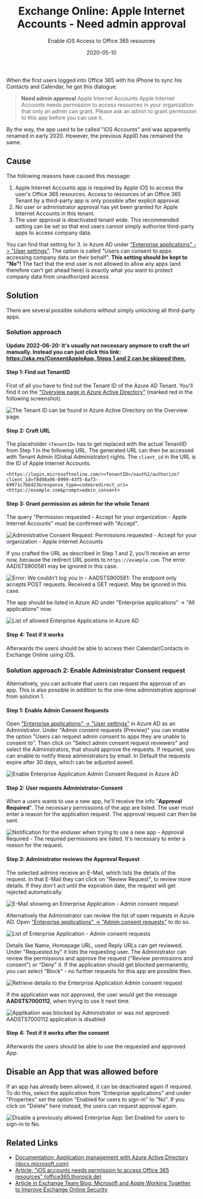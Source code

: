 ﻿---
aliases:
    - apple-internet-accounts-office365
slug: Apple-Internet-Accounts-Office365
layout: post
title: "Exchange Online: Apple Internet Accounts - Need admin approval"
subtitle: Enable iOS Access to Office 365 resources
date: 2020-05-10
tags:
    [
        exchange,
        exchangeonline,
        iphone,
        apple,
        azuread,
        ios,
        microsoft365,
        office365
    ]
cover:
    image: /images/2020/2020-05-07_Apple-Internet-Accounts-de_1.png
---

When the first users logged into Office 365 with his iPhone to sync his Contacts and Calendar, he got this dialogue:

> **Need admin approval**
> Apple Internet Accounts
> Apple Internet Accounts needs permission to access resources in your organization that only an admin can grant. Please ask an admin to grant permission to this app before you can use it.

By the way, the app used to be called "iOS Accounts" and was apparently renamed in early 2020. However, the previous AppID has remained the same.

## Cause

The following reasons have caused this message:

1. Apple Internet Accounts app is required by Apple iOS to access the user's Office 365 resources. Access to resources of an Office 365 Tenant by a third-party app is only possible after explicit approval.
2. No user or administrator approval has yet been granted for Apple Internet Accounts in this tenant.
3. The user approval is deactivated tenant wide. This recommended setting can be set so that end users cannot simply authorise third-party apps to access company data.

You can find that setting for 3. in Azure AD under ["Enterprise applications" -> "User settings"](https://portal.azure.com/#blade/Microsoft_AAD_IAM/StartboardApplicationsMenuBlade/UserSettings/menuId/). The option is called "Users can consent to apps accessing company data on their behalf". **This setting should be kept to "No"!** The fact that the end user is not allowed to allow any apps (and therefore can't get ahead here) is exactly what you want to protect company data from unauthorized access.

## Solution

There are several possible solutions without simply unlocking all third-party apps.

### Solution approach

**Update 2022-06-20: It's usually not necessary anymore to craft the url manually. Instead you can just click this link: [https://aka.ms/ConsentAppleApp. Steps 1 and 2 can be skipped then.](https://aka.ms/ConsentAppleApp)**

#### Step 1: Find out TenantID

First of all you have to find out the Tenant ID of the Azure AD Tenant. You'll find it on the ["Overview page in Azure Active Directory"](https://portal.azure.com/#blade/Microsoft_AAD_IAM/ActiveDirectoryMenuBlade/Overview) (marked red in the following screenshot).

![The Tenant ID can be found in Azure Active Directory on the Overview page.](/images/2020/2020-05-07_AzureAD_TenantID.png "The Tenant ID can be found in Azure Active Directory on the Overview page.")

#### Step 2: Craft URL

The placeholder `<TenantID>` has to get replaced with the actual TenantID from Step 1 in the following URL. The generated URL can then be accessed with Tenant Admin (Global Administrator) rights. The `client_id` in the URL is the ID of Apple Internet Accounts.

```plaintext
<https://login.microsoftonline.com/><TenantID>/oauth2/authorize?client_id=f8d98a96-0999-43f5-8af3-69971c7bb423&response_type=code&redirect_uri=<https://example.com&prompt=admin_consent>

```

#### Step 3: Grant permission as admin for the whole Tenant

The query "Permission requested - Accept for your organization - Apple Internet Accounts" must be confirmed with "Accept".

![Administrative Consent Request: Permissions requested - Accept for your organization - Apple Internet Accounts](/images/2020/2020-05-07_Apple-Internet-Accounts-de_2.png "Administrative Consent Request: Permissions requested - Accept for your organization - Apple Internet Accounts")

If you crafted the URL as described in Step 1 and 2, you'll receive an error now, because the redirect URL points to `https://example.com`. The error AADSTS900561 may be ignored in this case.

![Error: We couldn't log you in  - AADSTS900561: The endpoint only accepts POST requests. Received a GET request. May be ignored in this case.](/images/2020/2020-05-07_Apple-Internet-Accounts-de_3.png "Error: We couldn't log you in  - AADSTS900561: The endpoint only accepts POST requests. Received a GET request. May be ignored in this case.")

The app should be listed in Azure AD under "Enterprise applications" -> "All applications" now.

![List of allowed Enterprise Applications in Azure AD](/images/2020/2020-05-07_AzureAD_enterpriseapplicationslist.png "List of allowed Enterprise Applications in Azure AD")

#### Step 4: Test if it works

Afterwards the users should be able to access their Calendar/Contacts in Exchange Online using iOS.

### Solution approach 2: Enable Administrator Consent request

Alternatively, you can activate that users can request the approval of an app. This is also possible in addition to the one-time administrative approval from solution 1.

#### Step 1: Enable Admin Consent Requests

Open ["Enterprise applications" -> "User settings"](https://portal.azure.com/#blade/Microsoft_AAD_IAM/StartboardApplicationsMenuBlade/UserSettings/menuId/) in Azure AD as an Administrator. Under "Admin consent requests (Preview)" you can enable the option "Users can request admin consent to apps they are unable to consent to". Then click on "Select admin consent request reviewers" and select the Administrators, that should approve the requests. If required, you can enable to notify these administrators by email.
In Default the requests expire after 30 days, which can be adjusted aswell.

![Enable Enterprise Application Admin Consent Request in Azure AD](/images/2020/2020-05-07_EnterpriseApplication_AdminConsentRequest.png "Enable Enterprise Application Admin Consent Request in Azure AD")

#### Step 2: User requests Administrator-Consent

When a users wants to use a new app, he'll receive the info "**Approval Required**". The necessary permissions of the app are listed. The user must enter a reason for the application request. The approval request can then be sent.

![Notification for the enduser when trying to use a new app - Approval Required - The required permissions are listed. It's necessary to enter a reason for the request.](/images/2020/2020-05-07_RequestAdminConsent_as_enduser.png "Notification for the enduser when trying to use a new app - Approval Required - The required permissions are listed. It's necessary to enter a reason for the request.")

#### Step 3: Administrator reviews the Approval Request

The selected admins receive an E-Mail, which lists the details of the request. In that E-Mail they can click on "Review Request", to review more details. If they don't act until the expiration date, the request will get rejected automatically.

![E-Mail showing an Enterprise Application - Admin consent request](/images/2020/2020-05-07_EnterpriseApplication_AdminConsentRequest_by_mail.png "E-Mail showing an Enterprise Application - Admin consent request")

Alternatively the Administrator can review the list of open requests in Azure AD. Open ["Enterprise applications" -> "Admin consent requests"](https://portal.azure.com/#blade/Microsoft_AAD_IAM/StartboardApplicationsMenuBlade/AccessRequests/menuId/) to do so.

![List of Enterprise Application - Admin consent requests](/images/2020/2020-05-07_EnterpriseApplications_userreqeustlist.png "List of Enterprise Application - Admin consent requests")

Details like Name, Homepage URL, used Reply URLs can get reviewed. Under "Requested by" it lists the requesting user. The Administrator can review the permissions and approve the request ("Review permissions and consent") or "Deny" it. If the application should get blocked permanently, you can select "Block" - no further requests for this app are possible then.

![Retrieve details to the Enterprise Application Admin consent request](/images/2020/2020-05-07_EnterpriseApplication_AdminConsent_Actions_and_infos.png "Retrieve details to the Enterprise Application Admin consent request")

If the application was not approved, the user would get the message **AADSTS7000112**, when trying to use it next time.

![Applikation was blocked by Administrator or was not approved: AADSTS7000112 application is disabled](/images/2020/2020-05-07_AADSTS7000112_application_disabled.png "Applikation was blocked by Administrator or was not approved: AADSTS7000112 application is disabled")

#### Step 4: Test if it works after the consent

Afterwards the users should be able to use the requested and approved App.

## Disable an App that was allowed before

If an app has already been allowed, it can be deactivated again if required. To do this, select the application from "Enterprise applications" and under "Properties" set the option "Enabled for users to sign-in" to "No". If you click on "Delete" here instead, the users can request approval again.

![Disable a previously allowed Enterprise App: Set Enabled for users to sign-in to No.](/images/2020/2020-05-07_Disable_existing_enterpriseapp.png "Disable a previously allowed Enterprise App: Set Enabled for users to sign-in to No.")

## Related Links

-   [Documentation: Application management with Azure Active Directory (docs.microsoft.com)](https://docs.microsoft.com/en-us/azure/active-directory/manage-apps/what-is-application-management)
-   [Article: "iOS accounts needs permission to access Office 365 resources" (office365.thorpick.de)](https://office365.thorpick.de/ios-accounts-needs-permission-to-access-office-365-resources)
-   [Article in Exchange Team Blog: Microsoft and Apple Working Together to Improve Exchange Online Security](https://techcommunity.microsoft.com/t5/exchange-team-blog/microsoft-and-apple-working-together-to-improve-exchange-online/ba-p/3513846)
